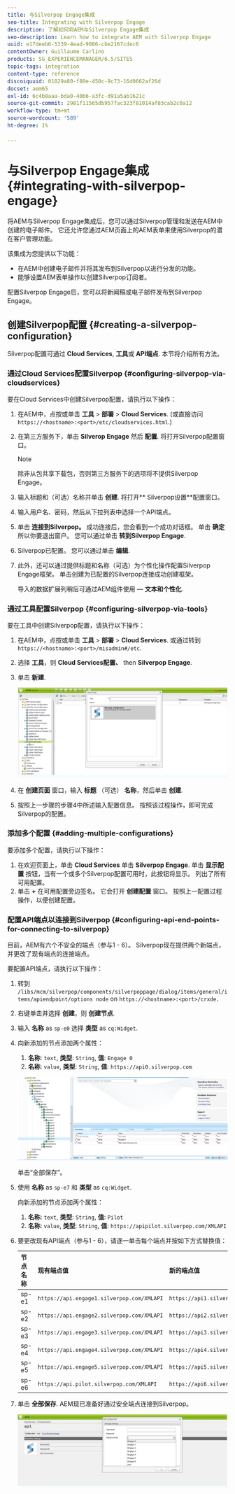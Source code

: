 ```yaml
---
title: 与Silverpop Engage集成
seo-title: Integrating with Silverpop Engage
description: 了解如何将AEM与Silverpop Engage集成
seo-description: Learn how to integrate AEM with Silverpop Engage
uuid: e17deeb6-5339-4ead-9086-cbe2167cdec6
contentOwner: Guillaume Carlino
products: SG_EXPERIENCEMANAGER/6.5/SITES
topic-tags: integration
content-type: reference
discoiquuid: 01029a80-f80e-450c-9c73-16d0662af26d
docset: aem65
exl-id: 6c4b8aaa-bda0-4066-a3fc-d91a5ab1621c
source-git-commit: 2981f11565db957fac323f81014af83cab2c0a12
workflow-type: tm+mt
source-wordcount: '589'
ht-degree: 1%

---
```


# 与Silverpop Engage集成{#integrating-with-silverpop-engage}

<!-- THIS ENTIRE TOPIC APPEARS OBSOLETE BECAUSE SILVERPOP NO LONGER EXISTS AND THERE ARE NO REDIRECTS FOR THE DOWNLOAD URL BELOW THAT IS 404.
>[!NOTE]
>
>Silverpop integration is **not** available out of the box. You must download the Silverpop integration package `https://www.adobeaemcloud.com/content/marketplace/marketplaceProxy.html?packagePath=/content/companies/public/adobe/packages/aem620/product/cq-mcm-integrations-silverpop-content` from Package Share and install it on your instance. After you have installed the package, you can configure it as described in this document. -->

将AEM与Silverpop Engage集成后，您可以通过Silverpop管理和发送在AEM中创建的电子邮件。 它还允许您通过AEM页面上的AEM表单来使用Silverpop的潜在客户管理功能。

该集成为您提供以下功能：

* 在AEM中创建电子邮件并将其发布到Silverpop以进行分发的功能。
* 能够设置AEM表单操作以创建Silverpop订阅者。

配置Silverpop Engage后，您可以将新闻稿或电子邮件发布到Silverpop Engage。

## 创建Silverpop配置 {#creating-a-silverpop-configuration}

Silverpop配置可通过 **Cloud Services**, **工具**&#x200B;或 **API端点**. 本节将介绍所有方法。

### 通过Cloud Services配置Silverpop {#configuring-silverpop-via-cloudservices}

要在Cloud Services中创建Silverpop配置，请执行以下操作：

1. 在AEM中，点按或单击 **工具** > **部署** > **Cloud Services**. (或直接访问 `https://<hostname>:<port>/etc/cloudservices.html`.)
1. 在第三方服务下，单击 **Silverop Engage** 然后 **配置**. 将打开Silverpop配置窗口。

   >[!NOTE]
   >
   >除非从包共享下载包，否则第三方服务下的选项将不提供Silverpop Engage。

1. 输入标题和（可选）名称并单击 **创建**. 将打开** Silverpop设置**配置窗口。
1. 输入用户名、密码，然后从下拉列表中选择一个API端点。
1. 单击 **连接到Silverpop。** 成功连接后，您会看到一个成功对话框。 单击 **确定** 所以你要退出窗户。 您可以通过单击 **转到Silverpop Engage**.
1. Silverpop已配置。 您可以通过单击 **编辑**.
1. 此外，还可以通过提供标题和名称（可选）为个性化操作配置Silverpop Engage框架。 单击创建为已配置的Silverpop连接成功创建框架。

   导入的数据扩展列稍后可通过AEM组件使用 —  **文本和个性化**.

### 通过工具配置Silverpop {#configuring-silverpop-via-tools}

要在工具中创建Silverpop配置，请执行以下操作：

1. 在AEM中，点按或单击 **工具** > **部署** > **Cloud Services**. 或通过转到 `https://<hostname>:<port>/misadmin#/etc`.
1. 选择 **工具**，则 **Cloud Services配置、** then **Silverpop Engage**.
1. 单击 **新建**.

   ![chlimage_1-6](assets/chlimage_1-6.jpeg)

1. 在 **创建页面** 窗口，输入 **标题** （可选） **名称**，然后单击 **创建**.
1. 按照上一步骤的步骤4中所述输入配置信息。 按照该过程操作，即可完成Silverpop的配置。

### 添加多个配置 {#adding-multiple-configurations}

要添加多个配置，请执行以下操作：

1. 在欢迎页面上，单击 **Cloud Services** 单击 **Silverpop Engage**. 单击 **显示配置** 按钮，当有一个或多个Silverpop配置可用时，此按钮将显示。 列出了所有可用配置。
1. 单击 **+** 在可用配置旁边签名。 它会打开 **创建配置** 窗口。 按照上一配置过程操作，以便创建配置。

### 配置API端点以连接到Silverpop {#configuring-api-end-points-for-connecting-to-silverpop}

目前，AEM有六个不安全的端点（参与1 - 6）。 Silverpop现在提供两个新端点，并更改了现有端点的连接端点。

要配置API端点，请执行以下操作：

1. 转到 `/libs/mcm/silverpop/components/silverpoppage/dialog/items/general/items/apiendpoint/options node` on `https://<hostname>:<port>/crxde.`
1. 右键单击并选择 **创建**，则 **创建节点**.
1. 输入 **名称** as `sp-e0` 选择 **类型** as `cq:Widget`.
1. 向新添加的节点添加两个属性：

   1. **名称**: `text`, **类型**: `String`, **值**: `Engage 0`
   1. **名称**: `value`, **类型**: `String`, **值**: `https://api0.silverpop.com`

   ![chlimage_1-42](assets/chlimage_1-42.png)

   单击“全部保存”。

1. 使用 **名称** as `sp-e7` 和 **类型** as `cq:Widget`.

   向新添加的节点添加两个属性：

   1. **名称**: `text`, **类型**: `String`, **值**: `Pilot`
   1. **名称**: `value`, **类型**: `String`, **值**: `https://apipilot.silverpop.com/XMLAPI`

1. 要更改现有API端点（参与1 - 6），请逐一单击每个端点并按如下方式替换值：

   | **节点名称** | **现有端点值** | **新的端点值** |
   |---|---|---|
   | sp-e1 | `https://api.engage1.silverpop.com/XMLAPI` | `https://api1.silverpop.com` |
   | sp-e2 | `https://api.engage2.silverpop.com/XMLAPI` | `https://api2.silverpop.com` |
   | sp-e3 | `https://api.engage3.silverpop.com/XMLAPI` | `https://api3.silverpop.com` |
   | sp-e4 | `https://api.engage4.silverpop.com/XMLAPI` | `https://api4.silverpop.com` |
   | sp-e5 | `https://api.engage5.silverpop.com/XMLAPI` | `https://api5.silverpop.com` |
   | sp-e6 | `https://api.pilot.silverpop.com/XMLAPI` | `https://api6.silverpop.com` |

1. 单击 **全部保存**. AEM现已准备好通过安全端点连接到Silverpop。

   ![chlimage_1-7](assets/chlimage_1-7.jpeg)
